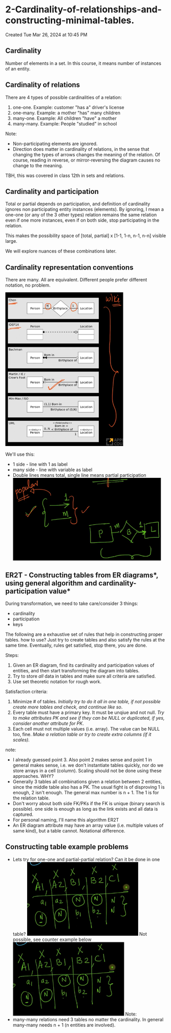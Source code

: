 # 2-Cardinality-of-relationships-and-constructing-minimal-tables. 
Created Tue Mar 26, 2024 at 10:45 PM

## Cardinality
Number of elements in a set. In this course, it means number of instances of an entity.

## Cardinality of relations
There are 4 types of possible cardinalities of a relation:
1. one-one. Example: customer "has a" driver's license
2. one-many. Example: a mother "has" many children
3. many-one. Example: All children "have" a mother
4. many-many. Example: People "studied" in school

Note: 
- Non-participating elements are ignored.
- Direction does matter in cardinality of relations, in the sense that changing the types of arrows changes the meaning of the relation. Of course, reading in reverse, or mirror-reversing the diagram causes no change to the meaning.

TBH, this was covered in class 12th in sets and relations.

## Cardinality and participation
 Total or partial depends on participation, and definition of cardinality ignores non participating entity instances (elements). By ignoring, I mean a one-one (or any of the 3 other types) relation remains the same relation even if one more instances, even if on both side, stop participating in the relation.
 
 This makes the possibility space of \[total, partial] x \[1-1, 1-n, n-1, n-n] visible large.

We will explore nuances of these combinations later.


## Cardinality representation conventions
There are many. All are equivalent. Different people prefer different notation, no problem.

![](../../../../assets/2-Cardinality-of-relationships-and-constructing-minimal-tables-image-1-6718f520.png)

We'll use this:
- 1 side - line with 1 as label
- many side - line with variable as label
- Double lines means total, single line means partial participation
![](../../../../assets/2-Cardinality-of-relationships-and-constructing-minimal-tables-image-2-6718f520.png)
## ER2T - Constructing tables from ER diagrams*, using general algorithm and cardinality-participation value*
During transformation, we need to take care/consider 3 things:
- cardinality
- participation
- keys

The following are a exhaustive set of rules that help in constructing proper tables. how to use? Just try to create tables and also satisfy the rules at the same time. Eventually, rules get satisfied, stop there, you are done.

Steps:
1. Given an ER diagram, find its cardinality and participation values of entities, and then start transforming the diagram into tables.
2. Try to store *all* data in tables and make sure all criteria are satisfied.
3. Use set theoretic notation for rough work.

Satisfaction criteria:
1. Minimize \# of tables. *Initially try to do it all in one table, if not possible create more tables and check, and continue like so*.
2. Every table must have a primary key. It must be unqiue and not null. *Try to make attributes PK and see if they can be NULL or duplicated, if yes, consider another attribute for PK*.
3. Each cell must not multiple values (i.e. array). The value can be NULL too, fine. *Make a relation table or try to create extra columns (if it scales).*

note: 
- I already guessed point 3. Also point 2 makes sense and point 1 in general makes sense, i.e. we don't instantiate tables quickly, nor do we store arrays in a cell (column). Scaling should not be done using these approaches. WHY?
- Generally 3 tables all combinations given a relation between 2 entities, since the middle table also has a PK. The usual fight is of disproving 1 is enough, 2 isn't enough. The general max number is n + 1. The 1 is for the relation table.
- Don't worry about both side FK/PKs if the FK is unique (binary search is possible). one side is enough as long as the link exists and all data is captured.
- For personal naming, I'll name this algorithm ER2T
- An ER diagram attribute may have an array value (i.e. multiple values of same kind), but a table cannot. Notational difference.


## Constructing table example problems
- Lets try for one-one and partial-partial relation? Can it be done in one table?
	![](../../../../assets/2-Cardinality-of-relationships-and-constructing-minimal-tables-image-3-6718f520.png)
	Not possible, see counter example below
	![](../../../../assets/2-Cardinality-of-relationships-and-constructing-minimal-tables-image-4-6718f520.png)
Note: 
- many-many relations need 3 tables no matter the cardinality. In general many-many needs n + 1 (n entities are involved).